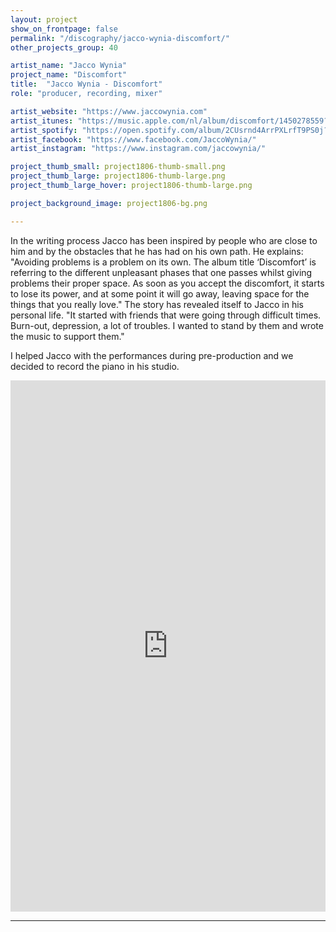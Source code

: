 ```yaml
---
layout: project
show_on_frontpage: false
permalink: "/discography/jacco-wynia-discomfort/"
other_projects_group: 40

artist_name: "Jacco Wynia"
project_name: "Discomfort"
title:  "Jacco Wynia - Discomfort"
role: "producer, recording, mixer"

artist_website: "https://www.jaccowynia.com"
artist_itunes: "https://music.apple.com/nl/album/discomfort/1450278559?l=en"
artist_spotify: "https://open.spotify.com/album/2CUsrnd4ArrPXLrfT9PS0j?si=oiiCMu28TxenS3Mibc2GsQ"
artist_facebook: "https://www.facebook.com/JaccoWynia/"
artist_instagram: "https://www.instagram.com/jaccowynia/"

project_thumb_small: project1806-thumb-small.png
project_thumb_large: project1806-thumb-large.png
project_thumb_large_hover: project1806-thumb-large.png

project_background_image: project1806-bg.png

---
```


In the writing process Jacco has been inspired by people who are close to him and by the obstacles that he has had on his own path. He explains: "Avoiding problems is a problem on its own. The album title ‘Discomfort’ is referring to the different unpleasant phases that one passes whilst giving problems their proper space. As soon as you accept the discomfort, it starts to lose its power, and at some point it will go away, leaving space for the things that you really love." The story has revealed itself to Jacco in his personal life. "It started with friends that were going through difficult times. Burn-out, depression, a lot of troubles. I wanted to stand by them and wrote the music to support them."

I helped Jacco with the performances during pre-production and we decided to record the piano in his studio.

<iframe style="border: 0; width: 100%; height: 850px;" src="https://bandcamp.com/EmbeddedPlayer/album= 100982364/size=large/bgcol=ffffff/linkcol=de270f/transparent=true/" seamless><a href="https://jaccowynia.bandcamp.com/album/discomfort">Discomfort by Jacco Wynia</a></iframe>

---

